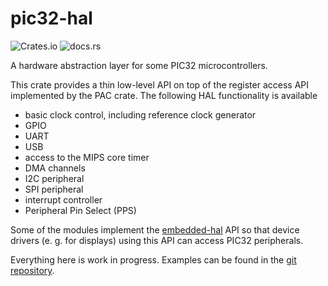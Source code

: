 # pic32-hal

![Crates.io](https://img.shields.io/crates/v/pic32-hal)
![docs.rs](https://img.shields.io/docsrs/pic32-hal)

A hardware abstraction layer for some PIC32 microcontrollers.

This crate provides a thin low-level API on top of the register access API implemented by the PAC crate. The following HAL functionality is available

* basic clock control, including reference clock generator
* GPIO
* UART
* USB
* access to the MIPS core timer
* DMA channels
* I2C peripheral
* SPI peripheral
* interrupt controller
* Peripheral Pin Select (PPS)

Some of the modules implement the [embedded-hal](https://crates.io/crates/embedded-hal) API so that device drivers (e. g. for displays) using this API can access PIC32 peripherals.

Everything here is work in progress. Examples can be found in the [git repository](https://github.com/kiffie/pic32-rs/tree/master/examples).
